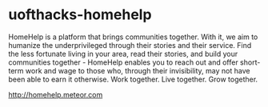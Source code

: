 # uofthacks-homehelp
HomeHelp is a platform that brings communities together. With it, we aim to humanize the underprivileged through their stories and their service. Find the less fortunate living in your area, read their stories, and build your communities together - HomeHelp enables you to reach out and offer short-term work and wage to those who, through their invisibility, may not have been able to earn it otherwise. Work together. Live together. Grow together.

http://homehelp.meteor.com
